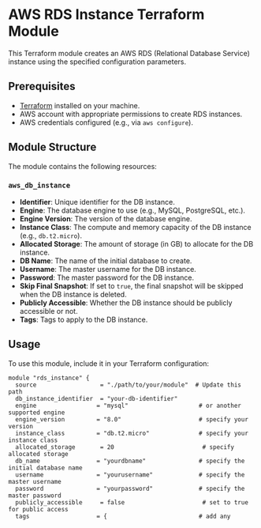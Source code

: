 # AWS RDS Instance Terraform Module

This Terraform module creates an AWS RDS (Relational Database Service) instance using the specified configuration parameters.

## Prerequisites

- [Terraform](https://www.terraform.io/downloads.html) installed on your machine.
- AWS account with appropriate permissions to create RDS instances.
- AWS credentials configured (e.g., via `aws configure`).

## Module Structure

The module contains the following resources:

### `aws_db_instance`

- **Identifier**: Unique identifier for the DB instance.
- **Engine**: The database engine to use (e.g., MySQL, PostgreSQL, etc.).
- **Engine Version**: The version of the database engine.
- **Instance Class**: The compute and memory capacity of the DB instance (e.g., `db.t2.micro`).
- **Allocated Storage**: The amount of storage (in GB) to allocate for the DB instance.
- **DB Name**: The name of the initial database to create.
- **Username**: The master username for the DB instance.
- **Password**: The master password for the DB instance.
- **Skip Final Snapshot**: If set to `true`, the final snapshot will be skipped when the DB instance is deleted.
- **Publicly Accessible**: Whether the DB instance should be publicly accessible or not.
- **Tags**: Tags to apply to the DB instance.

## Usage

To use this module, include it in your Terraform configuration:

```hcl
module "rds_instance" {
  source                  = "./path/to/your/module"  # Update this path
  db_instance_identifier  = "your-db-identifier"
  engine                 = "mysql"                    # or another supported engine
  engine_version         = "8.0"                      # specify your version
  instance_class         = "db.t2.micro"              # specify your instance class
  allocated_storage       = 20                         # specify allocated storage
  db_name                = "yourdbname"               # specify the initial database name
  username               = "yourusername"             # specify the master username
  password               = "yourpassword"             # specify the master password
  publicly_accessible     = false                      # set to true for public access
  tags                   = {                          # add any 

